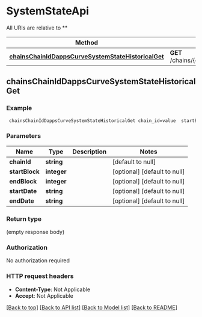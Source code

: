 # SystemStateApi

All URIs are relative to **

Method | HTTP request | Description
------------- | ------------- | -------------
[**chainsChainIdDappsCurveSystemStateHistoricalGet**](SystemStateApi.md#chainsChainIdDappsCurveSystemStateHistoricalGet) | **GET** /chains/{chain_id}/dapps/curve/systemState/historical | 



## chainsChainIdDappsCurveSystemStateHistoricalGet



### Example

```bash
 chainsChainIdDappsCurveSystemStateHistoricalGet chain_id=value  startBlock=value  endBlock=value  startDate=value  endDate=value
```

### Parameters


Name | Type | Description  | Notes
------------- | ------------- | ------------- | -------------
 **chainId** | **string** |  | [default to null]
 **startBlock** | **integer** |  | [optional] [default to null]
 **endBlock** | **integer** |  | [optional] [default to null]
 **startDate** | **string** |  | [optional] [default to null]
 **endDate** | **string** |  | [optional] [default to null]

### Return type

(empty response body)

### Authorization

No authorization required

### HTTP request headers

- **Content-Type**: Not Applicable
- **Accept**: Not Applicable

[[Back to top]](#) [[Back to API list]](../README.md#documentation-for-api-endpoints) [[Back to Model list]](../README.md#documentation-for-models) [[Back to README]](../README.md)

